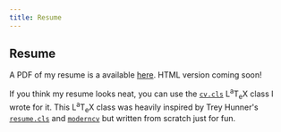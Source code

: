 ```yaml
---
title: Resume
---
```


Resume
--

A PDF of my resume is a available
[here](http://files.rahul.sh/rahulparhi_resume.pdf). HTML version coming soon!

If you think my resume looks neat, you can use the
[`cv.cls`](https://gitlab.com/rp/texmf/blob/master/tex/latex/rahul/cv.cls) <span
class="latex">L<sup>a</sup>T<sub>e</sub>X</span> class I wrote for it. This
<span class="latex">L<sup>a</sup>T<sub>e</sub>X</span> class was heavily
inspired by Trey Hunner's [`resume.cls`](https://github.com/treyhunner/resume)
and [`moderncv`](https://ctan.org/tex-archive/macros/latex/contrib/moderncv?lang=en)
but written from scratch just for fun.

